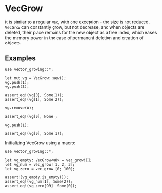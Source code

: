 VecGrow
===

It is similar to a regular `Vec`, with one exception - 
the size is not reduced. `VecGrow` can constantly grow, 
but not decrease, and when objects are deleted, 
their place remains for the new object as a free index, 
which eases the memory power in the case of permanent 
deletion and creation of objects.

## Examples
```
use vector_growing::*;

let mut vg = VecGrow::new();
vg.push(1);
vg.push(2);

assert_eq!(vg[0], Some(1));
assert_eq!(vg[1], Some(2));

vg.remove(0);

assert_eq!(vg[0], None);

vg.push(1);

assert_eq!(vg[0], Some(1));
```
Initializing VecGrow using a macro:
```
use vector_growing::*;

let vg_empty: VecGrow<u8> = vec_grow![];
let vg_num = vec_grow![1, 2, 3];
let vg_zero = vec_grow![0; 100];

assert!(vg_empty.is_empty());
assert_eq!(vg_num[1], Some(2));
assert_eq!(vg_zero[99], Some(0));
```